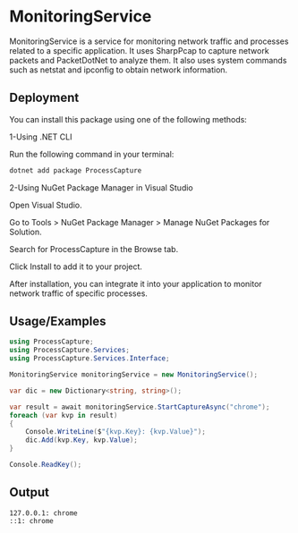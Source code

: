 
# MonitoringService

MonitoringService is a service for monitoring network traffic and processes related to a specific application. It uses SharpPcap to capture network packets and PacketDotNet to analyze them. It also uses system commands such as netstat and ipconfig to obtain network information.


## Deployment

You can install this package using one of the following methods:

1-Using .NET CLI

Run the following command in your terminal:
```bash
dotnet add package ProcessCapture
```
2-Using NuGet Package Manager in Visual Studio

Open Visual Studio.

Go to Tools > NuGet Package Manager > Manage NuGet Packages for Solution.

Search for ProcessCapture in the Browse tab.

Click Install to add it to your project.

After installation, you can integrate it into your application to monitor network traffic of specific processes.

## Usage/Examples

```csharp
using ProcessCapture;
using ProcessCapture.Services;
using ProcessCapture.Services.Interface;

MonitoringService monitoringService = new MonitoringService();

var dic = new Dictionary<string, string>();

var result = await monitoringService.StartCaptureAsync("chrome");
foreach (var kvp in result)
{
    Console.WriteLine($"{kvp.Key}: {kvp.Value}");
    dic.Add(kvp.Key, kvp.Value);
}

Console.ReadKey();
```


## Output

```console
127.0.0.1: chrome
::1: chrome
```
